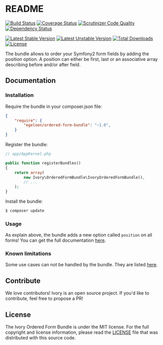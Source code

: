 # README

[![Build Status](https://secure.travis-ci.org/egeloen/IvoryOrderedFormBundle.png)](http://travis-ci.org/egeloen/IvoryOrderedFormBundle)
[![Coverage Status](https://coveralls.io/repos/egeloen/IvoryOrderedFormBundle/badge.png?branch=master)](https://coveralls.io/r/egeloen/IvoryOrderedFormBundle?branch=master)
[![Scrutinizer Code Quality](https://scrutinizer-ci.com/g/egeloen/IvoryOrderedFormBundle/badges/quality-score.png?b=master)](https://scrutinizer-ci.com/g/egeloen/IvoryOrderedFormBundle/?branch=master)
[![Dependency Status](https://www.versioneye.com/php/egeloen:ordered-form-bundle/badge.svg)](https://www.versioneye.com/php/egeloen:ordered-form-bundle)

[![Latest Stable Version](https://poser.pugx.org/egeloen/ordered-form-bundle/v/stable.svg)](https://packagist.org/packages/egeloen/ordered-form-bundle)
[![Latest Unstable Version](https://poser.pugx.org/egeloen/ordered-form-bundle/v/unstable.svg)](https://packagist.org/packages/egeloen/ordered-form-bundle)
[![Total Downloads](https://poser.pugx.org/egeloen/ordered-form-bundle/downloads.svg)](https://packagist.org/packages/egeloen/ordered-form-bundle)
[![License](https://poser.pugx.org/egeloen/ordered-form-bundle/license.svg)](https://packagist.org/packages/egeloen/ordered-form-bundle)

The bundle allows to order your Symfony2 form fields by adding the position option. A position can either be first,
last or an associative array describing before and/or after field.

## Documentation

### Installation

Require the bundle in your composer.json file:

``` json
{
    "require": {
        "egeloen/ordered-form-bundle": "~1.0",
    }
}
```

Register the bundle:

``` php
// app/AppKernel.php

public function registerBundles()
{
    return array(
        new Ivory\OrderedFormBundle\IvoryOrderedFormBundle(),
        // ...
    );
}
```

Install the bundle:

``` bash
$ composer update
```

### Usage

As explain above, the bundle adds a new option called `position` on all forms! You can get the full documentation
[here](https://github.com/egeloen/ivory-ordered-form/blob/master/doc/usage.md#position).

### Known limitations

Some use cases can not be handled by the bundle. They are listed
[here](https://github.com/egeloen/ivory-ordered-form/blob/master/doc/known_limitations.md).

## Contribute

We love contributors! Ivory is an open source project. If you'd like to contribute, feel free to propose a PR!

## License

The Ivory Ordered Form Bundle is under the MIT license. For the full copyright and license information, please read the
[LICENSE](https://github.com/egeloen/IvoryOrderedFormBundle/blob/master/LICENSE) file that was distributed with this
source code.
